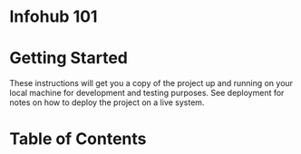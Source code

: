 # Infohub 101

# Getting Started
These instructions will get you a copy of the project up and running on your local machine for development and testing purposes. See deployment for notes on how to deploy the project on a live system.

# Table of Contents

